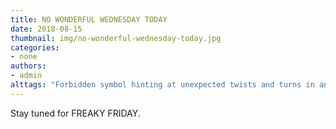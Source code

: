 ```yaml
---
title: NO WONDERFUL WEDNESDAY TODAY
date: 2018-08-15
thumbnail: img/no-wonderful-wednesday-today.jpg
categories:
- none
authors:
- admin
alttags: "Forbidden symbol hinting at unexpected twists and turns in anticipation of Freaky Friday"
---
```

Stay tuned for FREAKY FRIDAY.
